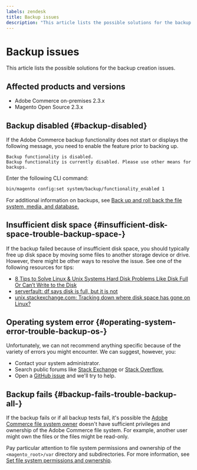 ```yaml
---
labels: zendesk
title: Backup issues
description: "This article lists the possible solutions for the backup creation issues."
---
```


# Backup issues

This article lists the possible solutions for the backup creation issues.

## Affected products and versions

* Adobe Commerce on-premises 2.3.x
* Magento Open Source 2.3.x

## Backup disabled {#backup-disabled}

If the Adobe Commerce backup functionality does not start or displays the following message, you need to enable the feature prior to backing up.

```terminal
Backup functionality is disabled.
Backup functionality is currently disabled. Please use other means for backups.
```

Enter the following CLI command:

```bash
bin/magento config:set system/backup/functionality_enabled 1
```

For additional information on backups, see [Back up and roll back the file system, media, and database.](https://devdocs.magento.com/guides/v2.3/install-gde/install/cli/install-cli-backup.html)

## Insufficient disk space {#insufficient-disk-space-trouble-backup-space-}

If the backup failed because of insufficient disk space, you should typically free up disk space by moving some files to another storage device or drive. However, there might be other ways to resolve the issue. See one of the following resources for tips:

* [8 Tips to Solve Linux & Unix Systems Hard Disk Problems Like Disk Full Or Can’t Write to the Disk](https://www.cyberciti.biz/datacenter/linux-unix-bsd-osx-cannot-write-to-hard-disk)
* [serverfault: df says disk is full, but it is not](http://serverfault.com/questions/315181/df-says-disk-is-full-but-it-is-not)
* [unix.stackexchange.com: Tracking down where disk space has gone on Linux?](http://unix.stackexchange.com/questions/125429/tracking-down-where-disk-space-has-gone-on-linux)

## Operating system error {#operating-system-error-trouble-backup-os-}

Unfortunately, we can not recommend anything specific because of the variety of errors you might encounter. We can suggest, however, you:

* Contact your system administrator.
* Search public forums like [Stack Exchange](http://unix.stackexchange.com) or [Stack Overflow.](http://stackoverflow.com)
* Open a [GitHub issue](https://github.com/magento/magento2/issues) and we'll try to help.

## Backup fails {#backup-fails-trouble-backup-all-}

If the backup fails or if all backup tests fail, it's possible the [Adobe Commerce file system owner](https://devdocs.magento.com/guides/v2.2/install-gde/prereq/file-sys-perms-over.html) doesn't have sufficient privileges and ownership of the Adobe Commerce file system. For example, another user might own the files or the files might be read-only.

Pay particular attention to file system permissions and ownership of the `<magento_root>/var` directory and subdirectories. For more information, see [Set file system permissions and ownership](https://devdocs.magento.com/guides/v2.3/install-gde/prereq/file-system-perms.html).
